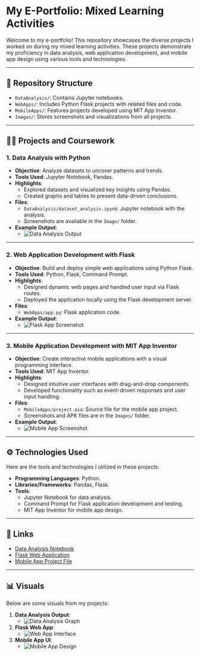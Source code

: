 # My E-Portfolio: Mixed Learning Activities

Welcome to my e-portfolio! This repository showcases the diverse projects I worked on during my mixed learning activities. These projects demonstrate my proficiency in data analysis, web application development, and mobile app design using various tools and technologies.

---

## 📁 Repository Structure
- `DataAnalysis/`: Contains Jupyter notebooks.
- `WebApps/`: Includes Python Flask projects with related files and code.
- `MobileApps/`: Features projects developed using MIT App Inventor.
- `Images/`: Stores screenshots and visualizations from all projects.

---

## 🧑‍💻 Projects and Coursework

### 1. **Data Analysis with Python**
- **Objective**: Analyze datasets to uncover patterns and trends.
- **Tools Used**: Jupyter Notebook, Pandas.
- **Highlights**:
  - Explored datasets and visualized key insights using Pandas.
  - Created graphs and tables to present data-driven conclusions.
- **Files**:
  - `DataAnalysis/dataset_analysis.ipynb`: Jupyter notebook with the analysis.
  - Screenshots are available in the `Image/` folder.
- **Example Output**:
  - ![Data Analysis Output](./Images/data_analysis_output.png)

---

### 2. **Web Application Development with Flask**
- **Objective**: Build and deploy simple web applications using Python Flask.
- **Tools Used**: Python, Flask, Command Prompt.
- **Highlights**:
  - Designed dynamic web pages and handled user input via Flask routes.
  - Deployed the application locally using the Flask development server.
- **Files**:
  - `WebApps/app.py`: Flask application code.
- **Example Output**:
  - ![Flask App Screenshot](./Images/flask_app_screenshot.png)

---

### 3. **Mobile Application Development with MIT App Inventor**
- **Objective**: Create interactive mobile applications with a visual programming interface.
- **Tools Used**: MIT App Inventor.
- **Highlights**:
  - Designed intuitive user interfaces with drag-and-drop components.
  - Developed functionality such as event-driven responses and user input handling.
- **Files**:
  - `MobileApps/project.aia`: Source file for the mobile app project.
  - Screenshots and APK files are in the `Images/` folder.
- **Example Output**:
  - ![Mobile App Screenshot](./Images/mobile_app_screenshot.png)

---

## ⚙️ Technologies Used
Here are the tools and technologies I utilized in these projects:
- **Programming Languages**: Python.
- **Libraries/Frameworks**: Pandas, Flask.
- **Tools**:
  - Jupyter Notebook for data analysis.
  - Command Prompt for Flask application development and testing.
  - MIT App Inventor for mobile app design.

---

## 🔗 Links
- [Data Analysis Notebook](./DataAnalysis/dataset_analysis.ipynb)
- [Flask Web Application](./WebApps/app.py)
- [Mobile App Project File](./MobileApps/project.aia)

---

## 📊 Visuals
Below are some visuals from my projects:
1. **Data Analysis Output**:
   - ![Data Analysis Graph](./Images/data_analysis_output.png)
2. **Flask Web App**:
   - ![Web App Interface](./Images/flask_app_screenshot.png)
3. **Mobile App UI**:
   - ![Mobile App Design](./Images/mobile_app_screenshot.png)

